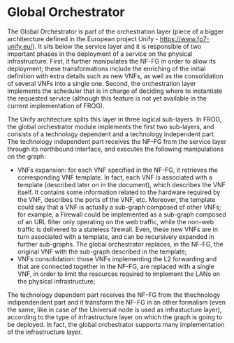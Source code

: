 # Global Orchestrator

The Global Orchestrator is part of the  orchestration layer  (piece of a bigger architercture defined in the European project Unify - https://www.fp7-unify.eu/). It sits below the service layer and it is responsible of two important phases in the deployment of a service on the physical infrastructure. First, it further manipulates the NF-FG in order to allow its deployment;  these transformations include the enriching of the initial definition with extra details such as new VNFs, as well as the consolidation of several VNFs into a single one. Second, the orchestration layer implements the scheduler that is in charge of deciding where to instantiate the requested service (although this feature is not yet available in the current implementation of FROG).

The Unify architecture splits this layer in three logical sub-layers. In FROG, the global orchestrator module implements the first two sub-layers, and consists of a technology dependent and a technology independent part. The technology independent part receives the NF-FG from the service layer through its northbound interface, and executes the following manipulations on the graph:
- VNFs expansion: for each VNF specified in the NF-FG, it retrieves the corresponding VNF template. In fact, each VNF is associated with a template (described later on in the document),  which describes the VNF itself. It contains some information related to the hardware required by the VNF, describes the ports of the VNF, etc. Moreover, the template could say that a VNF is actually a sub-graph composed of other VNFs; for example, a Firewall could be implemented as a sub-graph composed of an URL filter only operating on the web traffic, while the non-web traffic is delivered to a stateless firewall. Even, these new VNFs are in turn associated with a template, and can be recursively expanded in further sub-graphs. The global orchestrator replaces, in the NF-FG, the original VNF with the sub-graph described in the template;
- VNFs consolidation: those VNFs implementing the L2 forwarding and that are connected together in the NF-FG, are replaced with a single VNF, in order to limit the resources required to implement the LANs on the physical infrastructure;

The technology dependent part receives the NF-FG from the thechnology indipendendent part and it transform the NF-FG in an other formalism (even the same, like in case of the Universal node is used as infrastucture layer), according to the type of infrastructure layer on which the graph is going to be deployed.  In fact, the global orchestrator supports many implementation of the infrastructure layer.
